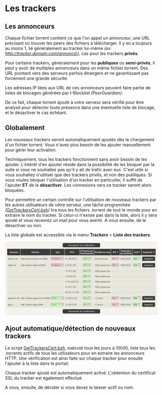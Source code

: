 # Les trackers

## Les annonceurs

Chaque fichier torrent contient ce que l'on appel un annonceur, une URL précisant où trouver les peers des fichiers à télécharger. Il y en a toujours au moins 1, lié généralement au tracker lui-même _\(ex: http://tracker.domain.com/annonce\)_, cas pour les trackers **privés**.

Pour certains trackers, généralement pour les **publiques** ou **semi-privés**, il peut y avoir de multiples annonceurs dans un même fichier torrent. Des URL pointant vers des serveurs parfois étrangers et ne garantissant pas forcément une grande sécurité.

Les adresses IP liées aux URL de ces annonceurs peuvent faire partie de listes de blocages générées par I-Blocklist _\(PeerGuardian\)_.

De ce fait, chaque torrent ajouté à votre serveur sera vérifié pour être analysé pour détecter toute présence dans une éventuelle liste de blocage, et le désactiver le cas échéant.

## Globalement

Les nouveaux trackers seront automatiquement ajoutés dès le chargement d'un fichier torrent. Vous n'avez plus besoin de les ajouter manuellement pour gérer leur activation.

Techniquement, tous les trackers fonctionnent sans avoir besoin de les ajouter. L’intérêt d'en ajouter réside dans la possibilité de les bloquer par la suite si vous ne souhaitez pas qu'il y ait de trafic avec eux. C'est utile si vous souhaitez n'utiliser que des trackers privés, et non des publiques. Si vous voulez bloquer l'utilisation d'un tracker en particulier, il suffit de l'ajouter **ET** de le **désactiver**. Les connexions vers ce tracker seront alors bloquées.

Pour permettre un certain contrôle sur l'utilisation de nouveaux trackers par les autres utilisateurs de vôtre serveur, une tâche programmée _\(_[_GetTrackersCert.bsh_](binaires-and-scripts.md#les-scripts-usuels)_\)_ lira tous les fichiers .torrent de tout le monde pour en extraire le nom du tracker. Si celui-ci n'existe pas dans la liste, alors il y sera ajouté et vous recevrez un mail pour vous avertir. A vous ensuite, de le désactiver ou non.

La liste globale est accessible via le menu **Trackers** &gt; **Liste des trackers**.

![](../.gitbook/assets/trackers_list.jpg)

## Ajout automatique/détection de nouveaux trackers

Le script [GetTrackersCert.bsh](binaires-and-scripts.md#les-scripts-usuels), exécuté tous les jours à 10h00, liste tous les .torrents actifs de tous les utilisateurs pour en extraire les annonceurs HTTP. Une vérification est ainsi faite sur chaque tracker pour ensuite l'ajouter à la liste dans le portail.

Chaque tracker ajouté est automatiquement activé. L'obtention du certificat SSL du tracker est également effectué.

A vous, ensuite, de décider si vous devez le laisser actif ou nom.

